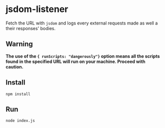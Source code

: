 # jsdom-listener

Fetch the URL with `jsdom` and logs every external requests made as well a their responses' bodies.

## **Warning**  
**The use of the `{ runScripts: "dangerously"}` option means all the scripts found in the specified URL will run on your machine. Proceed with caution.**
## Install

`npm install`

## Run

`node index.js`